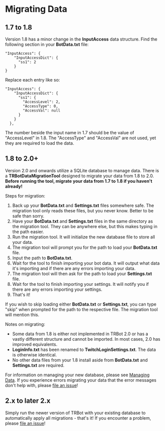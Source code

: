 # Migrating Data
## 1.7 to 1.8
Version 1.8 has a minor change in the **InputAccess** data structure. Find the following section in your **BotData.txt** file:

```
"InputAccess": {
    "InputAccessDict": {
      "ss1": 2
    }
}
```

Replace each entry like so:

```
"InputAccess": {
    "InputAccessDict": {
      "ss1": {
        "AccessLevel": 2,
        "AccessType": 0,
        "AccessVal": null
      }
    }
  },
```

The number beside the input name in 1.7 should be the value of "AccessLevel" in 1.8. The "AccessType" and "AccessVal" are not used, yet they are required to load the data.

## 1.8 to 2.0+
Version 2.0 and onwards utilize a SQLite database to manage data. There is a **TRBotDataMigrationTool** designed to migrate your data from 1.8 to 2.0. **Before running the tool, migrate your data from 1.7 to 1.8 if you haven't already!**

Steps for migration:
1. Back up your **BotData.txt** and **Settings.txt** files somewhere safe. The migration tool only reads these files, but you never know. Better to be safe than sorry.
2. Have your **BotData.txt** and **Settings.txt** files in the same directory as the migration tool. They can be anywhere else, but this makes typing in the path easier.
3. Run the migration tool. It will initialize the new database file to store all your data.
4. The migration tool will prompt you for the path to load your **BotData.txt** file.
5. Input the path to **BotData.txt**.
6. Wait for the tool to finish importing your bot data. It will output what data it's importing and if there are any errors importing your data.
7. The migration tool will then ask for the path to load your **Settings.txt** file.
8. Wait for the tool to finish importing your settings. It will notify you if there are any errors importing your settings.
9. That's it!

If you wish to skip loading either **BotData.txt** or **Settings.txt**, you can type "skip" when prompted for the path to the respective file. The migration tool will mention this.

Notes on migrating:

- Some data from 1.8 is either not implemented in TRBot 2.0 or has a vastly different structure and cannot be imported. In most cases, 2.0 has improved equivalents.
- **LoginInfo.txt** has been renamed to **TwitchLoginSettings.txt**. The data is otherwise identical.
- No other data files from your 1.8 install aside from **BotData.txt** and **Settings.txt** are required.

For information on managing your new database, please see [Managing Data](./Managing-Data.md). If you experience errors migrating your data that the error messages don't help with, please [file an issue](https://github.com/teamradish/TRTwitchPlaysBot/issues/new/choose)!

## 2.x to later 2.x
Simply run the newer version of TRBot with your existing database to automatically apply all migrations - that's it! If you encounter a problem, please [file an issue](https://github.com/teamradish/TRTwitchPlaysBot/issues/new/choose)!
